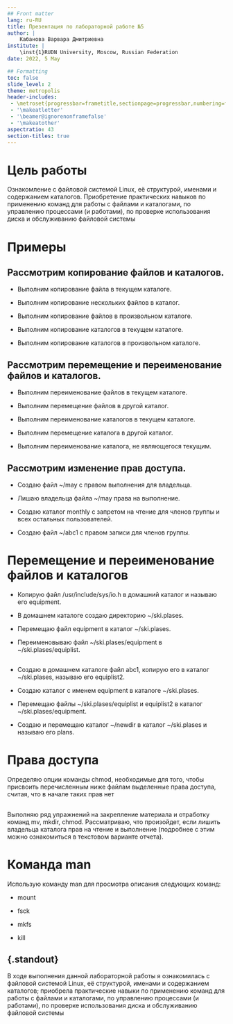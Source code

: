```yaml
---
## Front matter
lang: ru-RU
title: Презентация по лабораторной работе №5
author: |
	Кабанова Варвара Дмитриевна
institute: |
	\inst{1}RUDN University, Moscow, Russian Federation
date: 2022, 5 May 

## Formatting
toc: false
slide_level: 2
theme: metropolis
header-includes: 
 - \metroset{progressbar=frametitle,sectionpage=progressbar,numbering=fraction}
 - '\makeatletter'
 - '\beamer@ignorenonframefalse'
 - '\makeatother'
aspectratio: 43
section-titles: true
---
```


# Цель работы

Ознакомление с файловой системой Linux, её структурой, именами и содержанием каталогов. Приобретение практических навыков по применению команд для работы с файлами и каталогами, по управлению процессами (и работами), по проверке использования диска и обслуживанию файловой системы

# Примеры

## Рассмотрим копирование файлов и каталогов.

- Выполним копирование файла в текущем каталоге. 

- Выполним копирование нескольких файлов в каталог.

- Выполним копирование файлов в произвольном каталоге. 

- Выполним копирование каталогов в текущем каталоге. 

- Выполним копирование каталогов в произвольном каталоге. 

## Рассмотрим перемещение и переименование файлов и каталогов. 

- Выполним переименование файлов в текущем каталоге. 

- Выполним перемещение файлов в другой каталог. 

- Выполним переименование каталогов в текущем каталоге.

- Выполним перемещение каталога в другой каталог.

- Выполним переименование каталога, не являющегося текущим. 

## Рассмотрим изменение прав доступа.

- Создаю файл ~/may с правом выполнения для владельца. 

- Лишаю владельца файла ~/may права на выполнение. 

- Создаю каталог monthly с запретом на чтение для членов группы и всех остальных пользователей. 

- Создаю файл ~/abc1 с правом записи для членов группы.

# Перемещение и переименование файлов и каталогов

- Копирую файл /usr/include/sys/io.h в домашний каталог и называю его equipment.

- В домашнем каталоге создаю директорию ~/ski.plases.

- Перемещаю файл equipment в каталог ~/ski.plases.

- Переименовываю файл ~/ski.plases/equipment в ~/ski.plases/equiplist.

## 

- Создаю в домашнем каталоге файл abc1, копирую его в каталог ~/ski.plases, называю его equiplist2.

- Создаю каталог с именем equipment в каталоге ~/ski.plases.

- Перемещаю файлы ~/ski.plases/equiplist и equiplist2 в каталог ~/ski.plases/equipment.

- Создаю и перемещаю каталог ~/newdir в каталог ~/ski.plases и называю его plans.


# Права доступа

Определяю опции команды chmod, необходимые для того, чтобы присвоить перечисленным ниже файлам выделенные права доступа, считая, что в начале таких прав нет

## 

Выполняю ряд упражнений на закрепление материала и отработку команд mv, mkdir, chmod. Рассматриваю, что произойдет, если лишить владельца каталога прав на чтение и выполнение (подробнее с этим можно ознакомиться в текстовом варианте отчета). 

# Команда man

Использую команду man для просмотра описания следующих команд:

- mount

- fsck

- mkfs 

- kill

## {.standout}

В ходе выполнения данной лабораторной работы я ознакомилась с файловой системой Linux, её структурой, именами и содержанием каталогов; приобрела практические навыки по применению команд для работы с файлами и каталогами, по управлению процессами (и работами), по проверке использования диска и обслуживанию файловой системы

